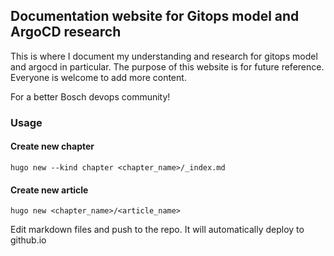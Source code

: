 ## Documentation website for Gitops model and ArgoCD research

This is where I document my understanding and research for gitops model and argocd in particular. The purpose of this website is for future reference. Everyone is welcome to add more content. 

For a better Bosch devops community!

### Usage

#### Create new chapter

```
hugo new --kind chapter <chapter_name>/_index.md
```

#### Create new article

```
hugo new <chapter_name>/<article_name>
```

Edit markdown files and push to the repo. It will automatically deploy to github.io



